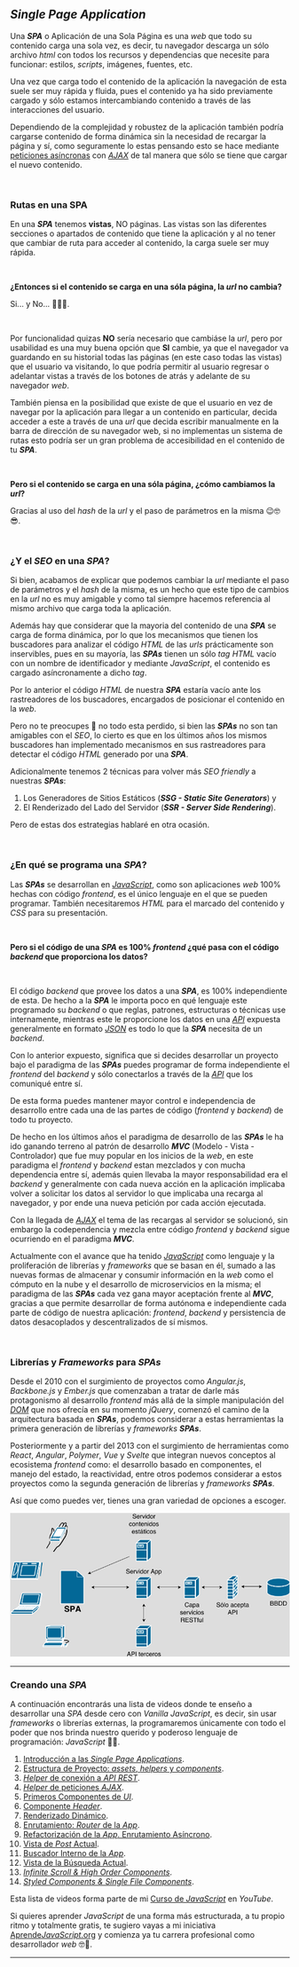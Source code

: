 ## _Single Page Application_

Una _**SPA**_ o Aplicación de una Sola Página es una _web_ que todo su contenido carga una sola vez, es decir, tu navegador descarga un sólo archivo _html_ con todos los recursos y dependencias que necesite para funcionar: estilos, _scripts_, imágenes, fuentes, etc.

Una vez que carga todo el contenido de la aplicación la navegación de esta suele ser muy rápida y fluida, pues el contenido ya ha sido previamente cargado y sólo estamos intercambiando contenido a través de las interacciones del usuario.

Dependiendo de la complejidad y robustez de la aplicación también podría cargarse contenido de forma dinámica sin la necesidad de recargar la página y sí, como seguramente lo estas pensando esto se hace mediante [peticiones asíncronas](/javascript-asincrono) con [_AJAX_](/ajax) de tal manera que sólo se tiene que cargar el nuevo contenido.

<br>

### Rutas en una SPA

En una _**SPA**_ tenemos **vistas**, NO páginas. Las vistas son las diferentes secciones o apartados de contenido que tiene la aplicación y al no tener que cambiar de ruta para acceder al contenido, la carga suele ser muy rápida.

<br>

**¿Entonces si el contenido se carga en una sóla página, la _url_ no cambia?**

Si... y No... 🤔😵😕.

<br>

Por funcionalidad quizas **NO** sería necesario que cambiáse la _url_, pero por usabilidad es una muy buena opción que **SI** cambie, ya que el navegador va guardando en su historial todas las páginas (en este caso todas las vistas) que el usuario va visitando, lo que podría permitir al usuario regresar o adelantar vistas a través de los botones de atrás y adelante de su navegador _web_.

También piensa en la posibilidad que existe de que el usuario en vez de navegar por la aplicación para llegar a un contenido en particular, decida acceder a este a través de una _url_ que decida escribir manualmente en la barra de dirección de su navegador web, si no implementas un sistema de rutas esto podría ser un gran problema de accesibilidad en el contenido de tu _**SPA**_.

<br>

**Pero si el contenido se carga en una sóla página, ¿cómo cambiamos la _url_?**

Gracias al uso del _hash_ de la _url_ y el paso de parámetros en la misma 😉🤓😎.

<br>

### ¿Y el _SEO_ en una _SPA_?

Si bien, acabamos de explicar que podemos cambiar la _url_ mediante el paso de parámetros y el _hash_ de la misma, es un hecho que este tipo de cambios en la _url_ no es muy amigable y como tal siempre hacemos referencia al mismo archivo que carga toda la aplicación.

Además hay que considerar que la mayoria del contenido de una _**SPA**_ se carga de forma dinámica, por lo que los mecanismos que tienen los buscadores para analizar el código _HTML_ de las _urls_ prácticamente son inservibles, pues en su mayoría, las _**SPAs**_ tienen un sólo _tag_ _HTML_ vacío con un nombre de identificador y mediante _JavaScript_, el contenido es cargado asíncronamente a dicho _tag_.

Por lo anterior el código _HTML_ de nuestra _**SPA**_ estaría vacío ante los rastreadores de los buscadores, encargados de posicionar el contenido en la _web_.

Pero no te preocupes 😬 no todo esta perdido, si bien las _**SPAs**_ no son tan amigables con el _SEO_, lo cierto es que en los últimos años los mismos buscadores han implementado mecanismos en sus rastreadores para detectar el código _HTML_ generado por una _**SPA**_.

Adicionalmente tenemos 2 técnicas para volver más _SEO friendly_ a nuestras _**SPAs**_:

1. Los Generadores de Sitios Estáticos (_**SSG - Static Site Generators**_) y
1. El Renderizado del Lado del Servidor (_**SSR - Server Side Rendering**_).

Pero de estas dos estrategias hablaré en otra ocasión.

<br>

### ¿En qué se programa una _SPA_?

Las _**SPAs**_ se desarrollan en [_JavaScript_](/javascript), como son aplicaciones _web_ 100% hechas con código _frontend_, es el único lenguaje en el que se pueden programar. También necesitaremos _HTML_ para el marcado del contenido y _CSS_ para su presentación.

<br>

**Pero si el código de una _SPA_ es 100% _frontend_ ¿qué pasa con el código _backend_ que proporciona los datos?**

<br>

El código _backend_ que provee los datos a una _**SPA**_, es 100% independiente de esta. De hecho a la _**SPA**_ le importa poco en qué lenguaje este programado su _backend_ o que reglas, patrones, estructuras o técnicas use internamente, mientras este le proporcione los datos en una [_API_](/api-rest) expuesta generalmente en formato [_JSON_](/json) es todo lo que la _**SPA**_ necesita de un _backend_.

Con lo anterior expuesto, significa que si decides desarrollar un proyecto bajo el paradigma de las _**SPAs**_ puedes programar de forma independiente el _frontend_ del _backend_ y sólo conectarlos a través de la [_API_](/api-rest) que los comuniqué entre sí.

De esta forma puedes mantener mayor control e independencia de desarrollo entre cada una de las partes de código (_frontend_ y _backend_) de todo tu proyecto.

De hecho en los últimos años el paradigma de desarrollo de las _**SPAs**_ le ha ido ganando terreno al patrón de desarrollo _**MVC**_ (Modelo - Vista - Controlador) que fue muy popular en los inicios de la _web_, en este paradigma el _frontend_ y _backend_ estan mezclados y con mucha dependencia entre sí, además quien llevaba la mayor responsabilidad era el _backend_ y generalmente con cada nueva acción en la aplicación implicaba volver a solicitar los datos al servidor lo que implicaba una recarga al navegador, y por ende una nueva petición por cada acción ejecutada.

Con la llegada de [_AJAX_](/ajax) el tema de las recargas al servidor se solucionó, sin embargo la codependencia y mezcla entre código _frontend_ y _backend_ sigue ocurriendo en el paradigma _**MVC**_.

Actualmente con el avance que ha tenido [_JavaScript_](/ecmascript) como lenguaje y la proliferación de librerías y _frameworks_ que se basan en él, sumado a las nuevas formas de almacenar y consumir información en la _web_ como el cómputo en la nube y el desarrollo de microservicios en la misma; el paradigma de las _**SPAs**_ cada vez gana mayor aceptación frente al _**MVC**_, gracias a que permite desarrollar de forma autónoma e independiente cada parte de código de nuestra aplicación: _frontend_, _backend_ y persistencia de datos desacoplados y descentralizados de sí mismos.

<br>

### Librerías y _Frameworks_ para _SPAs_

Desde el 2010 con el surgimiento de proyectos como _Angular.js_, _Backbone.js_ y _Ember.js_ que comenzaban a tratar de darle más protagonismo al desarrollo _frontend_ más allá de la simple manipulación del [_DOM_](/dom) que nos ofrecía en su momento _jQuery_, comenzó el camino de la arquitectura basada en _**SPAs**_, podemos considerar a estas herramientas la primera generación de librerías y _frameworks_ _**SPAs**_.

Posteriormente y a partir del 2013 con el surgimiento de herramientas como _React_, _Angular_, _Polymer_, _Vue_ y _Svelte_ que integran nuevos conceptos al ecosistema _frontend_ como: el desarrollo basado en componentes, el manejo del estado, la reactividad, entre otros podemos considerar a estos proyectos como la segunda generación de librerías y _frameworks_ _**SPAs**_.

Así que como puedes ver, tienes una gran variedad de opciones a escoger.

![Arquitectura SPA](img/blog/arquitectura-spa.png)

---

### Creando una _SPA_

A continuación encontrarás una lista de videos donde te enseño a desarrollar una _SPA_ desde cero con _Vanilla JavaScript_, es decir, sin usar _frameworks_ o librerías externas, la programaremos únicamente con todo el poder que nos brinda nuestro querido y poderoso lenguaje de programación: _JavaScript_ 🤗💛.

1. [Introducción a las _Single Page Applications_](https://youtube.com/watch?v=5ukeeimOFLU&list=PLvq-jIkSeTUZ6QgYYO3MwG9EMqC-KoLXA).
1. [Estructura de Proyecto: _assets_, _helpers_ y _components_](https://youtube.com/watch?v=jLMyWvZIhB4&list=PLvq-jIkSeTUZ6QgYYO3MwG9EMqC-KoLXA).
1. [_Helper_ de conexión a _API REST_](https://youtube.com/watch?v=VUbKdpVQKDU&list=PLvq-jIkSeTUZ6QgYYO3MwG9EMqC-KoLXA).
1. [_Helper_ de peticiones _AJAX_](https://youtube.com/watch?v=Ovuy9Bj5AtU&list=PLvq-jIkSeTUZ6QgYYO3MwG9EMqC-KoLXA).
1. [Primeros Componentes de _UI_](https://youtube.com/watch?v=w0djekE6NR8&list=PLvq-jIkSeTUZ6QgYYO3MwG9EMqC-KoLXA).
1. [Componente _Header_](https://youtube.com/watch?v=rY8k7-Jm8ws&list=PLvq-jIkSeTUZ6QgYYO3MwG9EMqC-KoLXA).
1. [Renderizado Dinámico](https://youtube.com/watch?v=6WZ_C4iXhWA&list=PLvq-jIkSeTUZ6QgYYO3MwG9EMqC-KoLXA).
1. [Enrutamiento: _Router_ de la _App_](https://youtube.com/watch?v=nC9WK4jFXls&list=PLvq-jIkSeTUZ6QgYYO3MwG9EMqC-KoLXA).
1. [Refactorización de la _App_. Enrutamiento Asíncrono](https://youtube.com/watch?v=keGWjiUJ3V4&list=PLvq-jIkSeTUZ6QgYYO3MwG9EMqC-KoLXA).
1. [Vista de _Post_ Actual](https://youtube.com/watch?v=cuQivOPJJ7M&list=PLvq-jIkSeTUZ6QgYYO3MwG9EMqC-KoLXA).
1. [Buscador Interno de la _App_](https://youtube.com/watch?v=0SwwbsMZGrc&list=PLvq-jIkSeTUZ6QgYYO3MwG9EMqC-KoLXA).
1. [Vista de la Búsqueda Actual](https://youtube.com/watch?v=1MAUA1lZPyM&list=PLvq-jIkSeTUZ6QgYYO3MwG9EMqC-KoLXA).
1. [_Infinite Scroll & High Order Components_](https://youtube.com/watch?v=XEf5jW9Y9oE&list=PLvq-jIkSeTUZ6QgYYO3MwG9EMqC-KoLXA).
1. [_Styled Components & Single File Components_](https://youtube.com/watch?v=MWrqhpGF6tU&list=PLvq-jIkSeTUZ6QgYYO3MwG9EMqC-KoLXA).

Esta lista de videos forma parte de mi [Curso de _JavaScript_](https://youtube.com/playlist?list=PLvq-jIkSeTUZ6QgYYO3MwG9EMqC-KoLXA) en _YouTube_.

Si quieres aprender _JavaScript_ de una forma más estructurada, a tu propio ritmo y totalmente gratis, te sugiero vayas a mi iniciativa [Aprende*JavaScript*.org](https://aprendejavascript.org) y comienza ya tu carrera profesional como desarrollador _web_ 🤓💛.

---

